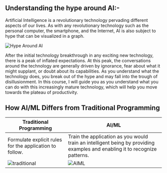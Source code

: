 ## Understanding the hype around AI:-
Artificial Intelligence is a revolutionary technology pervading different aspects of our lives. As with any 
revolutionary technology such as the personal computer, the smartphone, and the Internet, AI is also subject to hype 
that can be  visualized in a graph. 
                                 
  ![Hype Around AI](https://github.com/Tahir-Dars/AI_ML-Notes-/assets/150343129/35ad564a-0eb2-44b2-8e03-541bb569c28e)

After the initial technology breakthrough in any exciting new technology, there is a peak of inflated expectations. 
 At this peak, the conversations around the technology are generally driven by ignorance, fear about what it might supplant, or doubt about its 
capabilities. As you understand what the technology does, you break out of the hype and may fall into the trough of disillusionment. In this course, I will guide you as you understand what you can do with this increasingly mature technology, which will help you move towards the plateau of productivity.
## How AI/ML Differs from Traditional Programming
|Traditional Programming| AI/ML |
| -------- | -------- |
| Formulate explicit rules for the application to follow. | Train the application as you would train an intelligent being by providing examples and enabling it to recognize patterns. |
| ![traditional](https://github.com/Tahir-Dars/AI_ML-Notes-/assets/150343129/396559c6-17a7-4173-8e50-970e957a966c)| ![AIML](https://github.com/Tahir-Dars/AI_ML-Notes-/assets/150343129/23a7da4e-5cff-4794-8566-ea664bbf51cb) |


